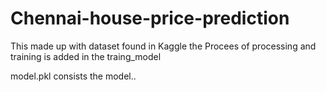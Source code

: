 # Chennai-house-price-prediction

This made up with dataset found in Kaggle 
the Procees of processing and training is added in the traing_model

model.pkl consists the model..